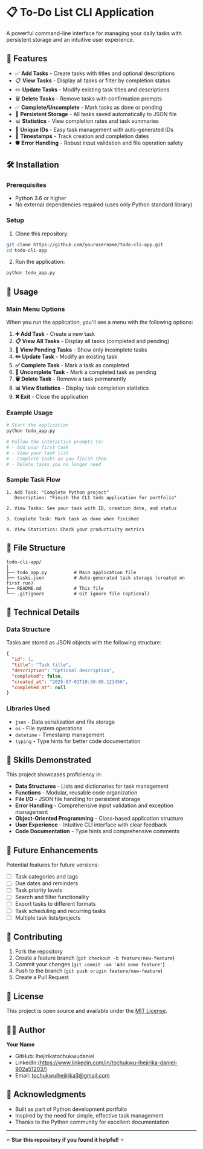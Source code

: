 # 📋 To-Do List CLI Application

A powerful command-line interface for managing your daily tasks with persistent storage and an intuitive user experience.

## 🚀 Features

- ✅ **Add Tasks** - Create tasks with titles and optional descriptions
- 📋 **View Tasks** - Display all tasks or filter by completion status
- ✏️ **Update Tasks** - Modify existing task titles and descriptions
- 🗑️ **Delete Tasks** - Remove tasks with confirmation prompts
- ✅ **Complete/Uncomplete** - Mark tasks as done or pending
- 💾 **Persistent Storage** - All tasks saved automatically to JSON file
- 📊 **Statistics** - View completion rates and task summaries
- 🎯 **Unique IDs** - Easy task management with auto-generated IDs
- 📅 **Timestamps** - Track creation and completion dates
- 🛡️ **Error Handling** - Robust input validation and file operation safety

## 🛠️ Installation

### Prerequisites
- Python 3.6 or higher
- No external dependencies required (uses only Python standard library)

### Setup
1. Clone this repository:
```bash
git clone https://github.com/yourusername/todo-cli-app.git
cd todo-cli-app
```

2. Run the application:
```bash
python todo_app.py
```

## 📖 Usage

### Main Menu Options
When you run the application, you'll see a menu with the following options:

1. **➕ Add Task** - Create a new task
2. **📋 View All Tasks** - Display all tasks (completed and pending)
3. **👀 View Pending Tasks** - Show only incomplete tasks
4. **✏️ Update Task** - Modify an existing task
5. **✅ Complete Task** - Mark a task as completed
6. **🔄 Uncomplete Task** - Mark a completed task as pending
7. **🗑️ Delete Task** - Remove a task permanently
8. **📊 View Statistics** - Display task completion statistics
9. **❌ Exit** - Close the application

### Example Usage

```bash
# Start the application
python todo_app.py

# Follow the interactive prompts to:
# - Add your first task
# - View your task list
# - Complete tasks as you finish them
# - Delete tasks you no longer need
```

### Sample Task Flow
```
1. Add Task: "Complete Python project"
   Description: "Finish the CLI todo application for portfolio"

2. View Tasks: See your task with ID, creation date, and status

3. Complete Task: Mark task as done when finished

4. View Statistics: Check your productivity metrics
```

## 📁 File Structure

```
todo-cli-app/
│
├── todo_app.py          # Main application file
├── tasks.json           # Auto-generated task storage (created on first run)
├── README.md            # This file
└── .gitignore           # Git ignore file (optional)
```

## 🔧 Technical Details

### Data Structure
Tasks are stored as JSON objects with the following structure:
```json
{
  "id": 1,
  "title": "Task title",
  "description": "Optional description",
  "completed": false,
  "created_at": "2025-07-01T10:30:00.123456",
  "completed_at": null
}
```

### Libraries Used
- `json` - Data serialization and file storage
- `os` - File system operations
- `datetime` - Timestamp management
- `typing` - Type hints for better code documentation

## 🎯 Skills Demonstrated

This project showcases proficiency in:

- **Data Structures** - Lists and dictionaries for task management
- **Functions** - Modular, reusable code organization
- **File I/O** - JSON file handling for persistent storage
- **Error Handling** - Comprehensive input validation and exception management
- **Object-Oriented Programming** - Class-based application structure
- **User Experience** - Intuitive CLI interface with clear feedback
- **Code Documentation** - Type hints and comprehensive comments

## 🚀 Future Enhancements

Potential features for future versions:
- [ ] Task categories and tags
- [ ] Due dates and reminders
- [ ] Task priority levels
- [ ] Search and filter functionality
- [ ] Export tasks to different formats
- [ ] Task scheduling and recurring tasks
- [ ] Multiple task lists/projects

## 🤝 Contributing

1. Fork the repository
2. Create a feature branch (`git checkout -b feature/new-feature`)
3. Commit your changes (`git commit -am 'Add some feature'`)
4. Push to the branch (`git push origin feature/new-feature`)
5. Create a Pull Request

## 📝 License

This project is open source and available under the [MIT License](LICENSE).

## 👨‍💻 Author

**Your Name**
- GitHub: Ihejirikatochukwudaniel
- LinkedIn:(https://www.linkedin.com/in/tochukwu-ihejirika-daniel-902a51203/)
- Email: tochukwuihejirika3@gmail.com

## 🙏 Acknowledgments

- Built as part of Python development portfolio
- Inspired by the need for simple, effective task management
- Thanks to the Python community for excellent documentation

---

⭐ **Star this repository if you found it helpful!** ⭐
